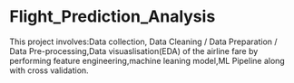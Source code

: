 # Flight_Prediction_Analysis
This project involves:Data collection, Data Cleaning / Data Preparation / Data Pre-processing,Data visuaslisation(EDA) of  the airline fare by performing feature engineering,machine leaning model,ML Pipeline along with cross validation.
